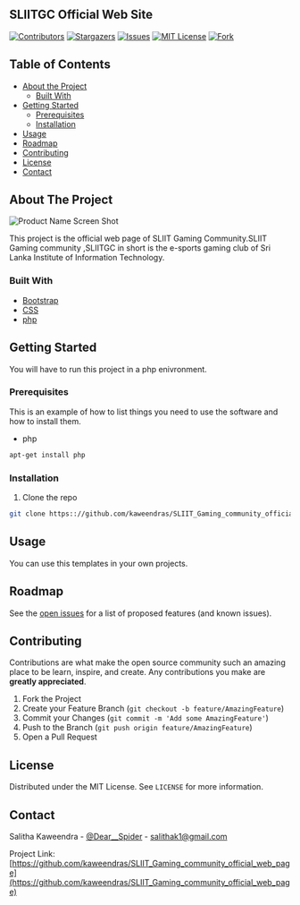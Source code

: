 ## SLIITGC Official Web Site

[![Contributors][contributors-shield]][contributors-url]
[![Stargazers][stars-shield]][stars-url]
[![Issues][issues-shield]][issues-url]
[![MIT License][license-shield]][license-url]
[![Fork][forks-shield]][forks-url]






<!-- TABLE OF CONTENTS -->
## Table of Contents

* [About the Project](#about-the-project)
  * [Built With](#built-with)
* [Getting Started](#getting-started)
  * [Prerequisites](#prerequisites)
  * [Installation](#installation)
* [Usage](#usage)
* [Roadmap](#roadmap)
* [Contributing](#contributing)
* [License](#license)
* [Contact](#contact)




<!-- ABOUT THE PROJECT -->
## About The Project

![Product Name Screen Shot](http://imgs-info.ru/2019/10/01/1111.png)

This project is the official web page of SLIIT Gaming Community.SLIIT Gaming community ,SLIITGC in short is the e-sports gaming club of Sri Lanka Institute of Information Technology.



### Built With

* [Bootstrap](https://getbootstrap.com)
* [CSS](https://www.w3.org/Style/CSS/Overview.en.html)
* [php](https://www.php.net/)



<!-- GETTING STARTED -->
## Getting Started

You will have to run this project in a php enivronment.

### Prerequisites

This is an example of how to list things you need to use the software and how to install them.
* php
```sh
apt-get install php
```

### Installation

1. Clone the repo
```sh
git clone https:://github.com/kaweendras/SLIIT_Gaming_community_official_web_page.git
```
    

<!-- USAGE EXAMPLES -->
## Usage

You can use this templates in your own projects.



<!-- ROADMAP -->
## Roadmap

See the [open issues](https://github.com/kaweendras/SLIIT_Gaming_community_official_web_page/issues) for a list of proposed features (and known issues).



<!-- CONTRIBUTING -->
## Contributing

Contributions are what make the open source community such an amazing place to be learn, inspire, and create. Any contributions you make are **greatly appreciated**.

1. Fork the Project
2. Create your Feature Branch (`git checkout -b feature/AmazingFeature`)
3. Commit your Changes (`git commit -m 'Add some AmazingFeature'`)
4. Push to the Branch (`git push origin feature/AmazingFeature`)
5. Open a Pull Request



<!-- LICENSE -->
## License

Distributed under the MIT License. See `LICENSE` for more information.



<!-- CONTACT -->
## Contact

Salitha Kaweendra - [@Dear__Spider](https://twitter.com/dear__spider) - salithak1@gmail.com

Project Link: [https://github.com/kaweendras/SLIIT_Gaming_community_official_web_page](https://github.com/kaweendras/SLIIT_Gaming_community_official_web_page)









<!-- MARKDOWN LINKS & IMAGES -->
<!-- https://www.markdownguide.org/basic-syntax/#reference-style-links -->
[contributors-shield]: https://img.shields.io/github/contributors/kaweendras/SLIIT_Gaming_community_official_web_page.svg?style=flat-square
[contributors-url]: https://github.com/kaweendras/SLIIT_Gaming_community_official_web_page/graphs/contributors
[forks-shield]: https://img.shields.io/github/forks/kaweendras/SLIIT_Gaming_community_official_web_page
[forks-url]: https://github.com/kaweendras/SLIIT_Gaming_community_official_web_page/network/members
[stars-shield]: https://img.shields.io/github/stars/kaweendras/SLIIT_Gaming_community_official_web_page.svg?style=flat-square
[stars-url]: https://github.com/kaweendras/SLIIT_Gaming_community_official_web_page/stargazers
[issues-shield]: https://img.shields.io/github/issues/kaweendras/SLIIT_Gaming_community_official_web_page.svg?style=flat-square
[issues-url]: https://github.com/kaweendras/SLIIT_Gaming_community_official_web_page/issues
[license-shield]: https://img.shields.io/github/license/kaweendras/SLIIT_Gaming_community_official_web_page.svg?style=flat-square
[license-url]: https://github.com/kaweendras/SLIIT_Gaming_community_official_web_page/master/LICENSE.txt
[product-screenshot]: images/screenshot.png
